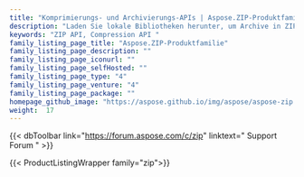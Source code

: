 ```yaml
---
title: "Komprimierungs- und Archivierungs-APIs | Aspose.ZIP-Produktfamilie"
description: "Laden Sie lokale Bibliotheken herunter, um Archive in ZIP, TAR, GZIP, BZ2 zu erstellen. Fügen Sie Dateien hinzu oder löschen Sie Einträge aus bestehenden Archiven. Verschlüsseln Sie mit ZipCrypto oder AES128, 192 und AES256."
keywords: "ZIP API, Compression API "
family_listing_page_title: "Aspose.ZIP-Produktfamilie"
family_listing_page_description: ""
family_listing_page_iconurl: ""
family_listing_page_selfHosted: ""
family_listing_page_type: "4"
family_listing_page_venture: "4"
family_listing_page_package: ""
homepage_github_image: "https://aspose.github.io/img/aspose/aspose-zip.png"
weight:  17
---
```


{{< dbToolbar link="https://forum.aspose.com/c/zip" linktext=" Support Forum " >}}

{{< ProductListingWrapper family="zip">}}

